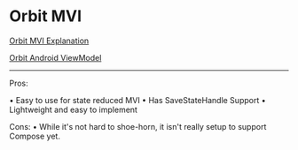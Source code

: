 # Orbit MVI

[Orbit MVI Explanation](https://orbit-mvi.org/Core/architecture) 

[Orbit Android ViewModel](https://orbit-mvi.org/Android-ViewModel/overview)

--------

Pros: 

• Easy to use for state reduced MVI
• Has SaveStateHandle Support
• Lightweight and easy to implement

Cons: 
• While it's not hard to shoe-horn, it isn't really setup to support Compose yet. 
